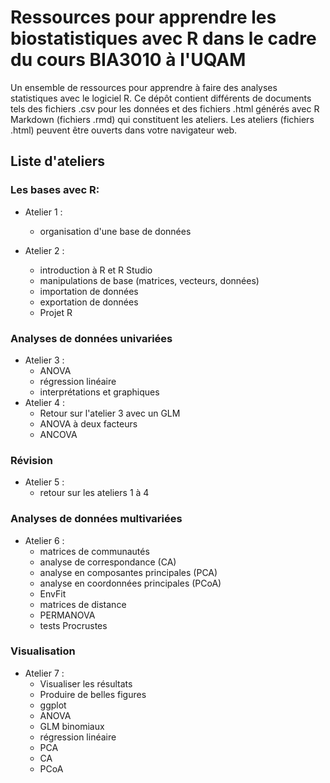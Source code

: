 # Ressources pour apprendre les biostatistiques avec R dans le cadre du cours BIA3010 à l'UQAM
Un ensemble de ressources pour apprendre à faire des analyses statistiques avec le logiciel R. Ce dépôt contient différents de documents tels des fichiers .csv pour les données et des fichiers .html générés avec R Markdown (fichiers .rmd) qui constituent les ateliers. Les ateliers (fichiers .html) peuvent être ouverts dans votre navigateur web.

## Liste d'ateliers

### Les bases avec R:
  - Atelier 1 : 
    - organisation d'une base de données

  - Atelier 2 :
    - introduction à R et R Studio
    - manipulations de base (matrices, vecteurs, données)
    - importation de données
    - exportation de données
    - Projet R

### Analyses de données univariées
  - Atelier 3 : 
    - ANOVA
    - régression linéaire
    - interprétations et graphiques
  - Atelier 4 :
    - Retour sur l'atelier 3 avec un GLM
    - ANOVA à deux facteurs
    - ANCOVA

### Révision
  - Atelier 5 : 
    - retour sur les ateliers 1 à 4

### Analyses de données multivariées
  - Atelier 6 :
    - matrices de communautés
    - analyse de correspondance (CA)
    - analyse en composantes principales (PCA)
    - analyse en coordonnées principales (PCoA)
    - EnvFit
    - matrices de distance
    - PERMANOVA
    - tests Procrustes

### Visualisation
- Atelier 7 :
  - Visualiser les résultats
  - Produire de belles figures 
  - ggplot
  - ANOVA
  - GLM binomiaux
  - régression linéaire
  - PCA
  - CA
  - PCoA

